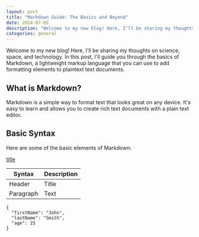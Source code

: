 ```yaml
---
layout: post
title: "Markdown Guide: The Basics and Beyond"
date: 2024-07-05
description: "Welcome to my new blog! Here, I’ll be sharing my thoughts on science, space, and technology."
categories: general
---
```


Welcome to my new blog! Here, I'll be sharing my thoughts on science, space, and technology. In this post, I'll guide you through the basics of Markdown, a lightweight markup language that you can use to add formatting elements to plaintext text documents.

## What is Markdown?

Markdown is a simple way to format text that looks great on any device. It's easy to learn and allows you to create rich text documents with a plain text editor.

## Basic Syntax

Here are some of the basic elements of Markdown:

[title](https://www.example.com)

| Syntax | Description |
| --- | ----------- |
| Header | Title |
| Paragraph | Text |

```
{
  "firstName": "John",
  "lastName": "Smith",
  "age": 25
}
```